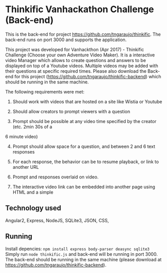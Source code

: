 # Thinkific Vanhackathon Challenge (Back-end)

This is the back-end for project https://github.com/tngaraujo/thinkific. The back-end runs on port 3000 and supports the application.

This project was developed for Vanhackthon (Apr 2017) - Thinkific Challenge (Choose your own Adventure Video Maker).
It is a interactive video Manager which allows to create questions and answers to be displayed on top of a Youtube videos.
Multiple videos may be added with their questions at specific required times.
Please also download the Back-end for this project (https://github.com/tngaraujo/thinkific-backend) which should be running in the same machine.

The following requirements were met:

1. Should work with videos that are hosted on a site like Wistia or Youtube

2. Should allow creators to prompt viewers with a question

3. Prompt should be possible at any video time specified by the creator (etc. 2min 30s of a

6 minute video)

4. Prompt should allow space for a question, and between 2 and 6 text responses

5. For each response, the behavior can be to resume playback, or link to another URL

6. Prompt and responses overlaid on video.

7. The interactive video link can be embedded into another page using HTML and a simple

## Technology used
Angular2, Express, NodeJS, SQLite3, JSON, CSS, 

## Running
Install depencies: `npm install express body-parser deasync sqlite3`
Simply run `node thinkific.js` and back-end will be running in port 3000.
The back-end should be running in the same machine (please download at https://github.com/tngaraujo/thinkific-backend).
